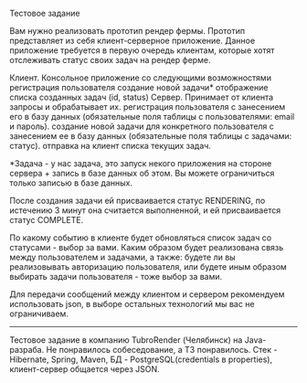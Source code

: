 Тестовое задание   

Вам нужно реализовать прототип рендер фермы. Прототип представляет из себя клиент-серверное приложение. Данное приложение требуется в первую очередь клиентам, которые хотят отслеживать статус своих задач на рендер ферме. 


Клиент.  Консольное приложение со следующими возможностями
регистрация пользователя
создание новой задачи*
отображение списка созданных задач (id, status)
Сервер. Принимает от клиента запросы и обрабатывает их.
регистрация пользователя с занесением его в базу данных (обязательные поля таблицы с пользователями: email и пароль).
создание новой задачи для конкретного пользователя с занесением ее в базу данных (обязательные поля таблицы с задачами: статус).
отправка на клиент списка текущих задач.

*Задача - у нас задача, это запуск некого приложения на стороне сервера + запись в базе данных об этом. Вы можете ограничиться только записью в базе данных.

После создания задачи ей присваивается статус RENDERING, по истечению 3 минут она считается выполненной, и ей присваивается статус COMPLETE. 

По какому событию в клиенте будет обновляться список задач со статусами - выбор за вами. Каким образом будет реализована связь между пользователем и задачами, а также: будете ли вы реализовывать авторизацию пользователя, или будете иным образом выбирать задачи пользователя - тоже выбор за вами.

Для передачи сообщений между клиентом и сервером рекомендуем использовать json, в выборе остальных технологий мы вас не ограничиваем.

----------------------------------------------------------

Тестовое задание в компанию TubroRender (Челябинск) на Java-разраба. Не понравилось собеседование, а ТЗ понравилось. Стек - Hibernate, Spring, Maven, БД - PostgreSQL(credentials в properties), клиент-сервер общается через JSON.
